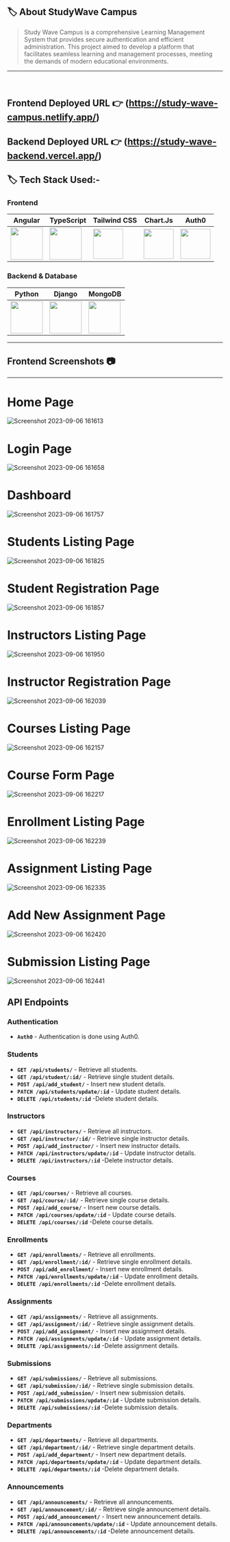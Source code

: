 ## 🏷️ About StudyWave Campus

> Study Wave Campus is a comprehensive Learning Management System that provides secure authentication and efficient administration. This project aimed to develop a platform that facilitates seamless learning and management processes, meeting the demands of modern educational environments.
---

<br/>

## **Frontend Deployed URL** 👉 (https://study-wave-campus.netlify.app/)

## **Backend Deployed URL** 👉 (https://study-wave-backend.vercel.app/)

## 🏷️ Tech Stack Used:-

### Frontend

| Angular                                                                                                                                                                                                                                                                                                                                                      | TypeScript                                                                                                                    | Tailwind CSS                                                                                                                  | Chart.Js                                                                                                                      | Auth0                                                                                                                         |
| ------------------------------------------------------------------------------------------------------------------------------ | ------------------------------------------------------------------------------------------------------------------------------ | ------------------------------------------------------------------------------------------------------------------------------ | ------------------------------------------------------------------------------------------------------------------------------ | ------------------------------------------------------------------------------------------------------------------------------ |
| <img width="75px" src="https://cdn.freebiesupply.com/logos/large/2x/angular-icon-logo-png-transparent.png">  | <img width="75px" src="https://img.icons8.com/fluency/452/typescript--v2.png">  | <img width="70px" src="https://cdn.icon-icons.com/icons2/2107/PNG/512/file_type_tailwind_icon_130128.png"> | <img width="70px" src="https://avatars.githubusercontent.com/u/10342521?s=280&v=4"> | <img width="70px" src="https://cdn.icon-icons.com/icons2/2699/PNG/128/auth_logo_icon_169534.png"> |


### Backend & Database

| Python                                                                                                                                                                                                                                                                                                                                                      | Django                                                                                                                            | MongoDB                                                                                                                            |
| ------------------------------------------------------------------------------------------------------------------------------ | ------------------------------------------------------------------------------------------------------------------------------ | ------------------------------------------------------------------------------------------------------------------------------ |
| <img width="75px" src="https://th.bing.com/th/id/R.a81ec894994b107448ec84f07feb0b6f?rik=AGEVK6UyAjUuPQ&riu=http%3a%2f%2fclipart-library.com%2fimages_k%2fpython-logo-transparent%2fpython-logo-transparent-9.png&ehk=CDexlAZjyQXRqtsTUdrBS2HDF%2fTK%2fcsRifoPtWrK2Es%3d&risl=&pid=ImgRaw&r=0">  | <img width="75px" src="https://juststickers.in/wp-content/uploads/2019/07/django-shapecut.png"> | <img width="75px" src="https://img.icons8.com/external-tal-revivo-shadow-tal-revivo/256/external-mongodb-a-cross-platform-document-oriented-database-program-logo-shadow-tal-revivo.png"> |

---
## Frontend Screenshots 📷
---

# Home Page
![Screenshot 2023-09-06 161613](https://github.com/Ajay84sia/StudyWave_Campus/assets/98752820/78853c9a-7301-4299-8463-be350b8e9fcc)


# Login Page
![Screenshot 2023-09-06 161658](https://github.com/Ajay84sia/StudyWave_Campus/assets/98752820/632d2363-0a83-4a31-8760-4ccb11c04c23)


# Dashboard
![Screenshot 2023-09-06 161757](https://github.com/Ajay84sia/StudyWave_Campus/assets/98752820/d9d5e7ef-9c3c-445d-8c3c-2b94d52bcd31)


# Students Listing Page
![Screenshot 2023-09-06 161825](https://github.com/Ajay84sia/StudyWave_Campus/assets/98752820/af4a5146-b4e0-4b7d-9a21-35c96df22365)


# Student Registration Page
![Screenshot 2023-09-06 161857](https://github.com/Ajay84sia/StudyWave_Campus/assets/98752820/bb2527f8-f097-4549-9262-29c9af825880)


# Instructors Listing Page
![Screenshot 2023-09-06 161950](https://github.com/Ajay84sia/StudyWave_Campus/assets/98752820/8a61df14-e7cb-4728-8222-a24d6dc367a4)


# Instructor Registration Page
![Screenshot 2023-09-06 162039](https://github.com/Ajay84sia/StudyWave_Campus/assets/98752820/26245726-6c1c-40ba-a0a0-b17e5474fd85)


# Courses Listing Page
![Screenshot 2023-09-06 162157](https://github.com/Ajay84sia/StudyWave_Campus/assets/98752820/b798d6e8-53ca-49ab-95ce-11499b0f5c8a)


# Course Form Page
![Screenshot 2023-09-06 162217](https://github.com/Ajay84sia/StudyWave_Campus/assets/98752820/1918009f-0397-4f22-8e9b-b155cd8f217e)


# Enrollment Listing Page
![Screenshot 2023-09-06 162239](https://github.com/Ajay84sia/StudyWave_Campus/assets/98752820/f0bbf514-beec-4e2e-ab5a-f5a56fea15b6)


# Assignment Listing Page
![Screenshot 2023-09-06 162335](https://github.com/Ajay84sia/StudyWave_Campus/assets/98752820/df90a754-4b04-42b5-8422-e91fbc8321f1)


# Add New Assignment Page
![Screenshot 2023-09-06 162420](https://github.com/Ajay84sia/StudyWave_Campus/assets/98752820/247a249d-df79-4282-af16-f7edfe61cc58)


# Submission Listing Page
![Screenshot 2023-09-06 162441](https://github.com/Ajay84sia/StudyWave_Campus/assets/98752820/7884593c-c158-4589-a2ac-18c8459f78db)


## **API Endpoints**

### **Authentication**

- **`Auth0`** - Authentication is done using Auth0.

### **Students**

- **`GET /api/students/`** - Retrieve all students.
- **`GET /api/student/:id/`** - Retrieve single student details.
- **`POST /api/add_student/`** - Insert new student details.
- **`PATCH /api/students/update/:id`** - Update student details.
- **`DELETE /api/students/:id`** -Delete student details.

### **Instructors**

- **`GET /api/instructors/`** - Retrieve all instructors.
- **`GET /api/instructor/:id/`** - Retrieve single instructor details.
- **`POST /api/add_instructor/`** - Insert new instructor details.
- **`PATCH /api/instructors/update/:id`** - Update instructor details.
- **`DELETE /api/instructors/:id`** -Delete instructor details.

### **Courses**

- **`GET /api/courses/`** - Retrieve all courses.
- **`GET /api/course/:id/`** - Retrieve single course details.
- **`POST /api/add_course/`** - Insert new course details.
- **`PATCH /api/courses/update/:id`** - Update course details.
- **`DELETE /api/courses/:id`** -Delete course details.

### **Enrollments**

- **`GET /api/enrollments/`** - Retrieve all enrollments.
- **`GET /api/enrollment/:id/`** - Retrieve single enrollment details.
- **`POST /api/add_enrollment/`** - Insert new enrollment details.
- **`PATCH /api/enrollments/update/:id`** - Update enrollment details.
- **`DELETE /api/enrollments/:id`** -Delete enrollment details.

### **Assignments**

- **`GET /api/assignments/`** - Retrieve all assignments.
- **`GET /api/assignment/:id/`** - Retrieve single assignment details.
- **`POST /api/add_assignment/`** - Insert new assignment details.
- **`PATCH /api/assignments/update/:id`** - Update assignment details.
- **`DELETE /api/assignments/:id`** -Delete assignment details.

### **Submissions**

- **`GET /api/submissions/`** - Retrieve all submissions.
- **`GET /api/submission/:id/`** - Retrieve single submission details.
- **`POST /api/add_submission/`** - Insert new submission details.
- **`PATCH /api/submissions/update/:id`** - Update submission details.
- **`DELETE /api/submissions/:id`** -Delete submission details.

### **Departments**

- **`GET /api/departments/`** - Retrieve all departments.
- **`GET /api/department/:id/`** - Retrieve single department details.
- **`POST /api/add_department/`** - Insert new department details.
- **`PATCH /api/departments/update/:id`** - Update department details.
- **`DELETE /api/departments/:id`** -Delete department details.

### **Announcements**

- **`GET /api/announcements/`** - Retrieve all announcements.
- **`GET /api/announcement/:id/`** - Retrieve single announcement details.
- **`POST /api/add_announcement/`** - Insert new announcement details.
- **`PATCH /api/announcements/update/:id`** - Update announcement details.
- **`DELETE /api/announcements/:id`** -Delete announcement details.
